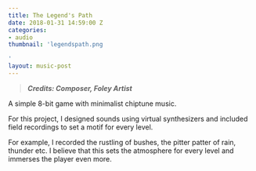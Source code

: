 ```yaml
---
title: The Legend's Path
date: 2018-01-31 14:59:00 Z
categories:
- audio
thumbnail: 'legendspath.png

'
layout: music-post
---
```


> ***Credits: Composer, Foley Artist***

A simple 8-bit game with minimalist chiptune music.

For this project, I designed sounds using virtual synthesizers and included field recordings to set a motif for every level.

For example, I recorded the rustling of bushes, the pitter patter of rain, thunder etc. I believe that this sets the atmosphere for every level and immerses the player even more.